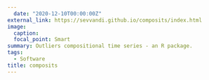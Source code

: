 ```yaml
---
  date: "2020-12-10T00:00:00Z"
external_link: https://sevvandi.github.io/composits/index.html
image:
  caption: 
  focal_point: Smart
summary: Outliers compositional time series - an R package.
tags:
  - Software
title: composits
---
```

  